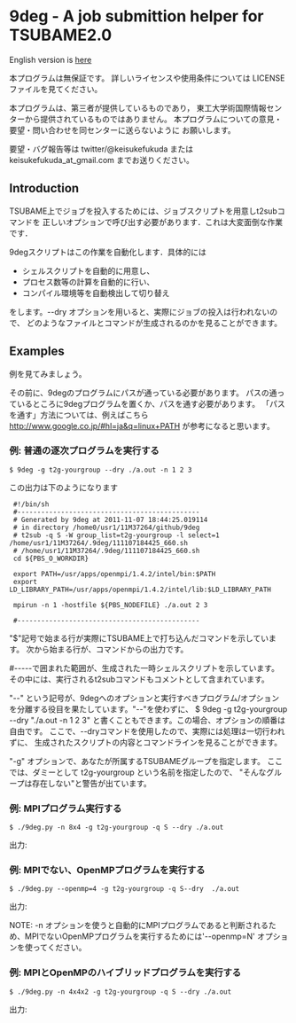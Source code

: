 9deg - A job submittion helper for TSUBAME2.0
=============================================

English version is [here](https://github.com/keisukefukuda/9deg/blob/develop/README.md)

本プログラムは無保証です。
詳しいライセンスや使用条件については LICENSE ファイルを見てください。

本プログラムは、第三者が提供しているものであり，
東工大学術国際情報センターから提供されているものではありません。
本プログラムについての意見・要望・問い合わせを同センターに送らないように
お願いします。

要望・バグ報告等は twitter/@keisukefukuda または keisukefukuda_at_gmail.com 
までお送りください。

Introduction
------------

TSUBAME上でジョブを投入するためには、ジョブスクリプトを用意しt2subコマンドを
正しいオプションで呼び出す必要があります．これは大変面倒な作業です．

9degスクリプトはこの作業を自動化します．具体的には

 - シェルスクリプトを自動的に用意し、
 - プロセス数等の計算を自動的に行い、
 - コンパイル環境等を自動検出して切り替え

をします。--dry オプションを用いると、実際にジョブの投入は行われないので、
どのようなファイルとコマンドが生成されるのかを見ることができます。

Examples
--------

例を見てみましょう。

その前に、9degのプログラムにパスが通っている必要があります。
パスの通っているところに9degプログラムを置くか、パスを通す必要があります。
「パスを通す」方法については、例えばこちら
http://www.google.co.jp/#hl=ja&q=linux+PATH
が参考になると思います。

### 例: 普通の逐次プログラムを実行する

    $ 9deg -g t2g-yourgroup --dry ./a.out -n 1 2 3

この出力は下のようになります

     #!/bin/sh
     #----------------------------------------------
     # Generated by 9deg at 2011-11-07 18:44:25.019114
     # in directory /home0/usr1/11M37264/github/9deg
     # t2sub -q S -W group_list=t2g-yourgroup -l select=1 /home/usr1/11M37264/.9deg/111107184425_660.sh
     # /home/usr1/11M37264/.9deg/111107184425_660.sh
     cd ${PBS_O_WORKDIR}
     
     export PATH=/usr/apps/openmpi/1.4.2/intel/bin:$PATH
     export LD_LIBRARY_PATH=/usr/apps/openmpi/1.4.2/intel/lib:$LD_LIBRARY_PATH
     
     mpirun -n 1 -hostfile ${PBS_NODEFILE} ./a.out 2 3
     
     #----------------------------------------------
     
     

"$"記号で始まる行が実際にTSUBAME上で打ち込んだコマンドを示しています。
次から始まる行が、コマンドからの出力です。

#-----で囲まれた範囲が、生成された一時シェルスクリプトを示しています。
その中には、実行されるt2subコマンドもコメントとして含まれています。

"--" という記号が、9degへのオプションと実行すべきプログラム/オプション
を分離する役目を果たしています。"--"を使わずに、
$ 9deg -g t2g-yourgroup --dry "./a.out -n 1 2 3"
と書くこともできます。この場合、オプションの順番は自由です。
ここで、--dryコマンドを使用したので、実際には処理は一切行われずに、
生成されたスクリプトの内容とコマンドラインを見ることができます。

"-g" オプションで、あなたが所属するTSUBAMEグループを指定します。
ここでは、ダミーとして t2g-yourgroup という名前を指定したので、
"そんなグループは存在しない"と警告が出ています。

### 例: MPIプログラム実行する

    $ ./9deg.py -n 8x4 -g t2g-yourgroup -q S --dry ./a.out

出力:

     

### 例: MPIでない、OpenMPプログラムを実行する

    $ ./9deg.py --openmp=4 -g t2g-yourgroup -q S--dry  ./a.out

出力:

     

NOTE: -n オプションを使うと自動的にMPIプログラムであると判断されるため、MPIでないOpenMPプログラムを実行するためには'--openmp=N' オプションを使ってください。


### 例: MPIとOpenMPのハイブリッドプログラムを実行する

    $ ./9deg.py -n 4x4x2 -g t2g-yourgroup -q S --dry ./a.out

出力:

     
